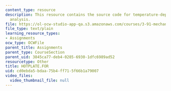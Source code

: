 ```yaml
---
content_type: resource
description: This resource contains the source code for temperature-dependent laminate
  analysis.
file: https://ol-ocw-studio-app-qa.s3.amazonaws.com/courses/3-91-mechanical-behavior-of-plastics-spring-2007/cd0ebda5bdaa75b4ff715f66b1a79007_HOTPLATE.FOR
file_type: text/plain
learning_resource_types:
- Assignments
ocw_type: OCWFile
parent_title: Assignments
parent_type: CourseSection
parent_uid: 3845ca77-deb4-0285-6930-1dfc6989ad52
resourcetype: Other
title: HOTPLATE.FOR
uid: cd0ebda5-bdaa-75b4-ff71-5f66b1a79007
video_files:
  video_thumbnail_file: null
---
```

